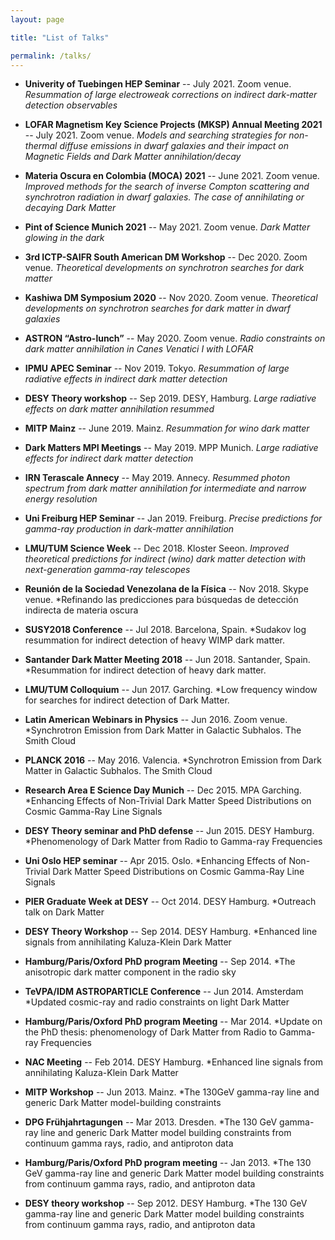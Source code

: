 ```yaml
---
layout: page

title: "List of Talks"

permalink: /talks/
---
```


* **Univerity of Tuebingen HEP Seminar** -- July 2021. Zoom venue. 
*Resummation of large electroweak corrections on indirect dark-matter detection observables*

* **LOFAR Magnetism Key Science Projects (MKSP) Annual Meeting 2021** -- July 2021. Zoom venue.
*Models and searching strategies for non-thermal diffuse emissions in dwarf galaxies and their impact on Magnetic Fields and Dark Matter annihilation/decay*

* **Materia Oscura en Colombia (MOCA) 2021** -- June 2021. Zoom venue.
*Improved methods for the search of inverse Compton scattering and synchrotron radiation in dwarf galaxies. The case of annihilating or decaying Dark Matter*

* **Pint of Science Munich 2021** -- May 2021. Zoom venue. 
*Dark Matter glowing in the dark*

* **3rd ICTP-SAIFR South American DM Workshop** -- Dec 2020. Zoom venue. 
*Theoretical developments on synchrotron searches for dark matter*

* **Kashiwa DM Symposium 2020** -- Nov 2020.  Zoom venue. 
*Theoretical developments on synchrotron searches for dark matter in dwarf galaxies*

* **ASTRON “Astro-lunch”** -- May 2020. Zoom venue. 
*Radio constraints on dark matter annihilation in Canes Venatici I with LOFAR*

* **IPMU APEC Seminar** -- Nov 2019. Tokyo. 
*Resummation of large radiative effects in indirect dark matter detection*

* **DESY Theory workshop** -- Sep 2019. DESY, Hamburg. 
*Large radiative effects on dark matter annihilation resummed*

* **MITP Mainz** -- June 2019. Mainz. 
*Resummation for wino dark matter*

* **Dark Matters MPI Meetings** -- May 2019. MPP Munich. 
*Large radiative effects for indirect dark matter detection*

* **IRN Terascale Annecy** -- May 2019. Annecy.
*Resummed photon spectrum from dark matter annihilation for intermediate and narrow energy resolution*

* **Uni Freiburg HEP Seminar** -- Jan 2019. Freiburg.
*Precise predictions for gamma-ray production in dark-matter annihilation*

* **LMU/TUM Science Week** -- Dec 2018. Kloster Seeon. 
*Improved theoretical predictions for indirect (wino) dark matter detection with next-generation gamma-ray telescopes* 

* **Reunión de la Sociedad Venezolana de la Física** -- Nov 2018. Skype venue.
*Refinando las predicciones para búsquedas de detección indirecta de materia oscura

* **SUSY2018 Conference** -- Jul 2018. Barcelona, Spain. 
*Sudakov log resummation for indirect detection of heavy WIMP dark matter. 

* **Santander Dark Matter Meeting 2018** -- Jun 2018. Santander, Spain.
*Resummation for indirect detection of heavy dark matter. 

* **LMU/TUM Colloquium** -- Jun 2017. Garching. 
*Low frequency window for searches for indirect detection of Dark Matter. 

* **Latin American Webinars in Physics** -- Jun 2016. Zoom venue. 
*Synchrotron Emission from Dark Matter in Galactic Subhalos. The Smith Cloud

* **PLANCK 2016** -- May 2016. Valencia. 
*Synchrotron Emission from Dark Matter in Galactic Subhalos. The Smith Cloud

* **Research Area E Science Day Munich** -- Dec 2015. MPA Garching. 
*Enhancing Effects of Non-Trivial Dark Matter Speed Distributions on Cosmic Gamma-Ray Line Signals

* **DESY Theory seminar and PhD defense** -- Jun 2015. DESY Hamburg. 
*Phenomenology of Dark Matter from Radio to Gamma-ray Frequencies

* **Uni Oslo HEP seminar** -- Apr 2015. Oslo.
*Enhancing Effects of Non-Trivial Dark Matter Speed Distributions on Cosmic Gamma-Ray Line Signals

* **PIER Graduate Week at DESY** -- Oct 2014. DESY Hamburg. 
*Outreach talk on Dark Matter

* **DESY Theory Workshop** -- Sep 2014. DESY Hamburg. 
*Enhanced line signals from annihilating Kaluza-Klein Dark Matter

* **Hamburg/Paris/Oxford PhD program Meeting** -- Sep 2014. 
*The anisotropic dark matter component in the radio sky

* **TeVPA/IDM ASTROPARTICLE Conference** -- Jun 2014. Amsterdam
*Updated cosmic-ray and radio constraints on light Dark Matter

* **Hamburg/Paris/Oxford PhD program Meeting** -- Mar 2014. 
*Update on the PhD thesis: phenomenology of Dark Matter from Radio to Gamma-ray Frequencies

* **NAC Meeting** -- Feb 2014. DESY Hamburg. 
*Enhanced line signals from annihilating Kaluza-Klein Dark Matter

* **MITP Workshop** -- Jun 2013. Mainz. 
*The 130GeV gamma-ray line and generic Dark Matter model-building constraints 

* **DPG Frühjahrtagungen** -- Mar 2013. Dresden. 
*The 130 GeV gamma-ray line and generic Dark Matter model building constraints from continuum gamma rays, radio, and antiproton data

* **Hamburg/Paris/Oxford PhD program meeting** -- Jan 2013. 
*The 130 GeV gamma-ray line and generic Dark Matter model building constraints from continuum gamma rays, radio, and antiproton data

* **DESY theory workshop** -- Sep 2012. DESY Hamburg. 
*The 130 GeV gamma-ray line and generic Dark Matter model building constraints from continuum gamma rays, radio, and antiproton data
